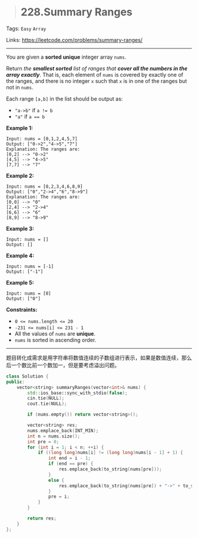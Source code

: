 > # 228.Summary Ranges

Tags: `Easy` `Array`

Links: https://leetcode.com/problems/summary-ranges/

-----

You are given a **sorted unique** integer array `nums`.

Return *the **smallest sorted** list of ranges that **cover all the numbers in the array exactly***. That is, each element of `nums` is covered by exactly one of the ranges, and there is no integer `x` such that `x` is in one of the ranges but not in `nums`.

Each range `[a,b]` in the list should be output as:

- `"a->b"` if `a != b`
- `"a"` if `a == b`

**Example 1:**

```
Input: nums = [0,1,2,4,5,7]
Output: ["0->2","4->5","7"]
Explanation: The ranges are:
[0,2] --> "0->2"
[4,5] --> "4->5"
[7,7] --> "7"
```

**Example 2:**

```
Input: nums = [0,2,3,4,6,8,9]
Output: ["0","2->4","6","8->9"]
Explanation: The ranges are:
[0,0] --> "0"
[2,4] --> "2->4"
[6,6] --> "6"
[8,9] --> "8->9"
```

**Example 3:**

```
Input: nums = []
Output: []
```

**Example 4:**

```
Input: nums = [-1]
Output: ["-1"]
```

**Example 5:**

```
Input: nums = [0]
Output: ["0"]
```

**Constraints:**

- `0 <= nums.length <= 20`
- `-231 <= nums[i] <= 231 - 1`
- All the values of `nums` are **unique**.
- `nums` is sorted in ascending order.

-------

题目转化成需求是用字符串将数值连续的子数组进行表示，如果是数值连续，那么后一个数比前一个数加一，但是要考虑溢出问题。

```c++
class Solution {
public:
    vector<string> summaryRanges(vector<int>& nums) {
    	std::ios_base::sync_with_stdio(false);
    	cin.tie(NULL);
    	cout.tie(NULL);

    	if (nums.empty()) return vector<string>();

    	vector<string> res;
    	nums.emplace_back(INT_MIN);
    	int n = nums.size();
    	int pre = 0;
    	for (int i = 1; i < n; ++i) {
    		if ((long long)nums[i] != (long long)nums[i - 1] + 1) {
    			int end = i - 1;
    			if (end == pre) {
    				res.emplace_back(to_string(nums[pre]));
    			}
    			else {
    				res.emplace_back(to_string(nums[pre]) + "->" + to_string(nums[end]));
    			}
    			pre = i;
    		}
    	}

    	return res;
    }
};
```

